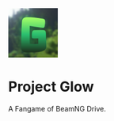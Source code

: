 <img src="Project Glow Logo.png" alt="Logo" width="100" height="">

# Project Glow
A Fangame of BeamNG Drive.
